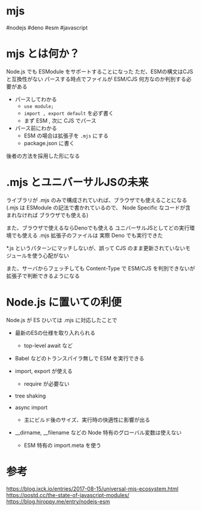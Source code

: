 # mjs

#nodejs #deno #esm #javascript


# mjs とは何か？

Node.js でも ESModule をサポートすることになった
ただ、ESMの構文はCJSと互換性がない
パースする時点でファイルが ESM/CJS 何方なのか判別する必要がある

- パースしてわかる
  - `use module;`
  - `import , export default` を必ず書く
  - まず ESM , 次に CJS でパース
- パース前にわかる
  - ESM の場合は拡張子を `.mjs` にする
  - package.json に書く

後者の方法を採用した形になる

# .mjs とユニバーサルJSの未来

ライブラリが .mjs のみで構成されていれば、ブラウザでも使えることになる
(.mjs は ESModule の記法で書かれているので、 Node Specific なコードが含まれなければ ブラウザでも使える)

また、ブラウザで使えるならDenoでも使える
ユニバーサルJSとしてどの実行環境でも使える
.mjs 拡張子のファイルは 実際 Deno でも実行できた

*.js というパターンにマッチしないが、誤って CJS のまま更新されていないモジュールを使う心配がない

また、サーバからフェッチしても Content-Type で ESM/CJS を判別できないが 拡張子で判断できるようになる

# Node.js に置いての利便

Node.js が ES ひいては .mjs に対応したことで

- 最新のESの仕様を取り入れられる
  - top-level await など
- Babel などのトランスパイラ無しで ESM を実行できる
- import, export が使える
  - require が必要ない
- tree shaking
- async import
  - 主にビルド後のサイズ、実行時の快適性に影響が出る


- __dirname, __filename などの Node 特有のグローバル変数は使えない
  - ESM 特有の import.meta を使う

# 参考
https://blog.jxck.io/entries/2017-08-15/universal-mjs-ecosystem.html
https://postd.cc/the-state-of-javascript-modules/
https://blog.hiroppy.me/entry/nodejs-esm
